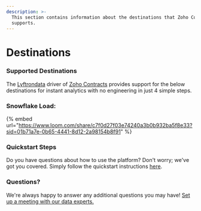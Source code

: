 ```yaml
---
description: >-
  This section contains information about the destinations that Zoho Contracts
  supports.
---
```


# Destinations

### Supported Destinations

The [Lyftrondata](https://www.lyftrondata.com/) driver of [Zoho Contracts](https://www.lyftrondata.com/integration/business-analytics/zoho-contracts/) provides support for the below destinations for instant analytics with no engineering in just 4 simple steps.

### Snowflake Load:

{% embed url="https://www.loom.com/share/c7f0d27f03e74240a3b0b932ba5f8e33?sid=01b71a7e-0b65-4441-8d12-2a98154b8f91" %}

### Quickstart Steps

Do you have questions about how to use the platform? Don't worry; we've got you covered. Simply follow the quickstart instructions [here](./).

### Questions? <a href="#questions" id="questions"></a>

We're always happy to answer any additional questions you may have! [Set up a meeting with our data experts.](https://www.lyftrondata.com/book-a-meeting/)
